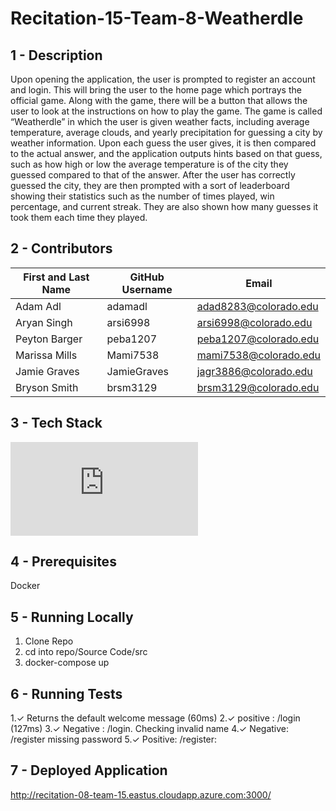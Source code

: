 # Recitation-15-Team-8-Weatherdle

## 1 - Description
Upon opening the application, the user is prompted to register an account and login.
This will bring the user to the home page which portrays the official game. Along with the game,
there will be a button that allows the user to look at the instructions on how to play the game.
The game is called “Weatherdle” in which the user is given weather facts, including
average temperature, average clouds, and yearly precipitation for guessing a city by weather
information. Upon each guess the user gives, it is then compared to the actual answer, and the
application outputs hints based on that guess, such as how high or low the average temperature
is of the city they guessed compared to that of the answer.
After the user has correctly guessed the city, they are then prompted with a sort of
leaderboard showing their statistics such as the number of times played, win percentage, and
current streak. They are also shown how many guesses it took them each time they played.
## 2 - Contributors
| First and Last Name | GitHub Username | Email                 |
|---------------------|-----------------|-----------------------|
| Adam Adl            | adamadl         | adad8283@colorado.edu |
| Aryan Singh         | arsi6998        | arsi6998@colorado.edu |
| Peyton Barger       | peba1207        | peba1207@colorado.edu |
| Marissa Mills       | Mami7538        | mami7538@colorado.edu |
| Jamie Graves        | JamieGraves     | jagr3886@colorado.edu |
| Bryson Smith        | brsm3129        | brsm3129@colorado.edu |
## 3 - Tech Stack
![TechnologyStack - Software Dev.pdf](https://github.com/brsm3129/Recitation-15-Team-8-Weatherdle/files/11391779/TechnologyStack.-.Software.Dev.pdf)
## 4 - Prerequisites 
Docker 
## 5 - Running Locally
1. Clone Repo
2. cd into repo/Source Code/src
3. docker-compose up
## 6 - Running Tests
1.✓ Returns the default welcome message (60ms)
2.✓ positive : /login (127ms)
3.✓ Negative : /login. Checking invalid name
4.✓ Negative: /register missing password
5.✓ Positive: /register:
## 7 - Deployed Application
http://recitation-08-team-15.eastus.cloudapp.azure.com:3000/
